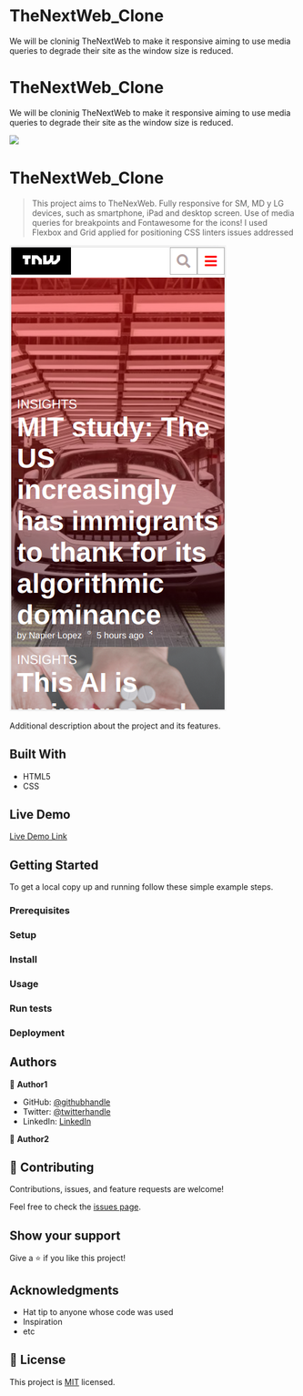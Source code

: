 # TheNextWeb_Clone
We will be cloninig TheNextWeb to make it responsive aiming to use media queries to degrade their site as the window size is reduced.
# TheNextWeb_Clone
We will be cloninig TheNextWeb to make it responsive aiming to use media queries to degrade their site as the window size is reduced.

![](https://img.shields.io/badge/Microverse-blueviolet)

# TheNextWeb_Clone

> This project aims to TheNexWeb. Fully responsive for SM, MD y LG devices, such as smartphone, iPad and desktop screen. Use of media queries for breakpoints and Fontawesome for the icons! I used Flexbox and Grid applied for positioning
CSS linters issues addressed

![screenshot](./assets/thenextweb.png)

Additional description about the project and its features.

## Built With

- HTML5
- CSS


## Live Demo

[Live Demo Link](https://angelacuahutle.github.io/TheNextWeb_Clone/)


## Getting Started



To get a local copy up and running follow these simple example steps.

### Prerequisites

### Setup

### Install

### Usage

### Run tests

### Deployment



## Authors

👤 **Author1**

- GitHub: [@githubhandle](https://github.com/angelacuahutle)
- Twitter: [@twitterhandle](https://twitter.com/AngelaCunaDev)
- LinkedIn: [LinkedIn]()

👤 **Author2**

## 🤝 Contributing

Contributions, issues, and feature requests are welcome!

Feel free to check the [issues page](https://github.com/angelacuahutle/TheNextWeb_Clone/issues/1#issue-751109118).

## Show your support

Give a ⭐️ if you like this project!

## Acknowledgments

- Hat tip to anyone whose code was used
- Inspiration
- etc

## 📝 License

This project is [MIT](lic.url) licensed.
